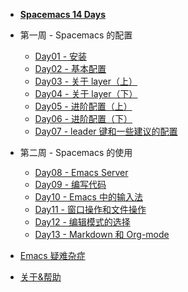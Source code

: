 - [**Spacemacs 14 Days**](/)

- 第一周 - Spacemacs 的配置
  - [Day01 - 安装](Week01/Day01/day01_spacemacs的安装.md)
  - [Day02 - 基本配置](Week01/Day02/day02_spacemacs的配置.md)
  - [Day03 - 关于 layer（上）](Week01/Day03/day03_spacemacs中的layer_上.md)
  - [Day04 - 关于 layer（下）](Week01/Day04/day04_spacemacs中的layer_下.md)
  - [Day05 - 进阶配置（上）](Week01/Day05/day05_spacemacs的进阶配置_上.md)
  - [Day06 - 进阶配置（下）](Week01/Day06/day06_spacemacs的进阶配置_下.md)
  - [Day07 - leader 键和一些建议的配置](Week01/Day07/day07_善用leader键和一些建议的配置.md)

- 第二周 - Spacemacs 的使用

  - [Day08 - Emacs Server](Week02/Day08/day08_emacs_server.md)
  - [Day09 - 编写代码](Week02/Day09/day09_更好地编写代码.md)
  - [Day10 - Emacs 中的输入法](Week02/Day10/day10_emacs中的输入法.md)
  - [Day11 - 窗口操作和文件操作](Week02/Day11/day11_窗口操作和文件操作.md)
  - [Day12 - 编辑模式的选择](Week02/Day12/day12_编辑模式的选择.md)
  - [Day13 - Markdown 和 Org-mode](Week02/Day13/day13_markdown和org-mode.md)

- [Emacs 疑难杂症](emacs_wrong.md)

- [关于&帮助](about.md)
